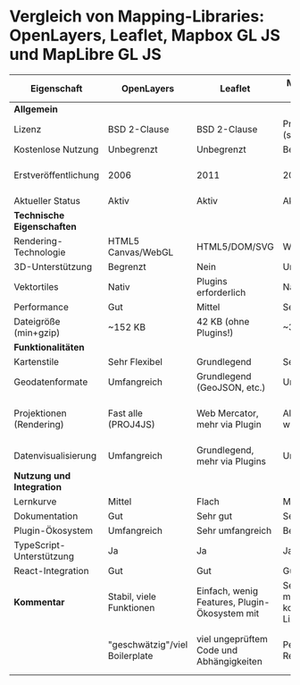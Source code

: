 # Vergleich von Mapping-Libraries: OpenLayers, Leaflet, Mapbox GL JS und MapLibre GL JS

| Eigenschaft                  | OpenLayers                     | Leaflet                                       | Mapbox GL JS                      | MapLibre GL JS                    |
| ---------------------------- | ------------------------------ | --------------------------------------------- | --------------------------------- | --------------------------------- |
| **Allgemein**                |
| Lizenz                       | BSD 2-Clause                   | BSD 2-Clause                                  | Proprietär (seit v2)              | BSD 3-Clause                      |
| Kostenlose Nutzung           | Unbegrenzt                     | Unbegrenzt                                    | Begrenzt                          | Unbegrenzt                        |
| Erstveröffentlichung         | 2006                           | 2011                                          | 2014                              | 2020 (Fork von Mapbox GL JS)      |
| Aktueller Status             | Aktiv                          | Aktiv                                         | Aktiv                             | Aktiv                             |
| **Technische Eigenschaften** |
| Rendering-Technologie        | HTML5 Canvas/WebGL             | HTML5/DOM/SVG                                 | WebGL                             | WebGL                             |
| 3D-Unterstützung             | Begrenzt                       | Nein                                          | Umfassend                         | Umfassend                         |
| Vektortiles                  | Nativ                          | Plugins erforderlich                          | Nativ                             | Nativ                             |
| Performance                  | Gut                            | Mittel                                        | Sehr gut                          | Sehr gut                          |
| Dateigröße (min+gzip)        | ~152 KB                        | 42 KB (ohne Plugins!)                         | ~394 KB                           | ~234 KB                           |
| **Funktionalitäten**         |
| Kartenstile                  | Sehr Flexibel                  | Grundlegend                                   | Sehr flexibel                     | Sehr flexibel                     |
| Geodatenformate              | Umfangreich                    | Grundlegend (GeoJSON, etc.)                   | Umfangreich                       | Umfangreich                       |
| Projektionen (Rendering)     | Fast alle (PROJ4JS)            | Web Mercator, mehr via Plugin                 | Alle wichtigen                    | Web Mercator, mehr in Entwicklung |
| Datenvisualisierung          | Umfangreich                    | Grundlegend, mehr via Plugins                 | Umfangreich                       | Umfangreich                       |
| **Nutzung und Integration**  |
| Lernkurve                    | Mittel                         | Flach                                         | Mittel                            | Mittel                            |
| Dokumentation                | Gut                            | Sehr gut                                      | Sehr gut                          | Gut                               |
| Plugin-Ökosystem             | Umfangreich                    | Sehr umfangreich                              | Begrenzt                          | Wachsend                          |
| TypeScript-Unterstützung     | Ja                             | Ja                                            | Ja                                | Ja                                |
| React-Integration            | Gut                            | Gut                                           | Gut                               | Gut                               |
| **Kommentar**                | Stabil, viele Funktionen       | Einfach, wenig Features, Plugin-Ökosystem mit | Sehr mächtig, kommerzielle Lizenz | Fork von Mapbox GL JS, mächtig    |
|                              | "geschwätzig"/viel Boilerplate | viel ungeprüftem Code und Abhängigkeiten      | Performantes Rendering            | (Noch) keine eigenen Projektionen |
